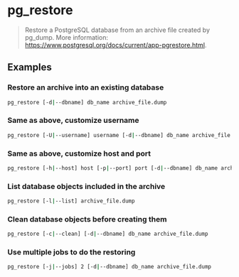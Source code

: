 # pg_restore

> Restore a PostgreSQL database from an archive file created by pg_dump. More information: <https://www.postgresql.org/docs/current/app-pgrestore.html>.

## Examples

### Restore an archive into an existing database

```bash
pg_restore [-d|--dbname] db_name archive_file.dump
```

### Same as above, customize username

```bash
pg_restore [-U|--username] username [-d|--dbname] db_name archive_file.dump
```

### Same as above, customize host and port

```bash
pg_restore [-h|--host] host [-p|--port] port [-d|--dbname] db_name archive_file.dump
```

### List database objects included in the archive

```bash
pg_restore [-l|--list] archive_file.dump
```

### Clean database objects before creating them

```bash
pg_restore [-c|--clean] [-d|--dbname] db_name archive_file.dump
```

### Use multiple jobs to do the restoring

```bash
pg_restore [-j|--jobs] 2 [-d|--dbname] db_name archive_file.dump
```

